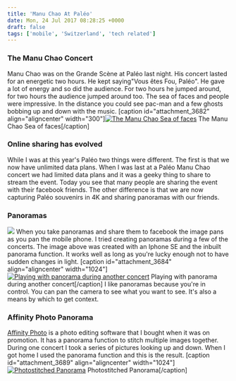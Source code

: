 ```yaml
---
title: 'Manu Chao At Paléo'
date: Mon, 24 Jul 2017 08:28:25 +0000
draft: false
tags: ['mobile', 'Switzerland', 'tech related']
---
```


### The Manu Chao Concert

Manu Chao was on the Grande Scène at Paléo last night. His concert lasted for an energetic two hours. He kept saying"Vous êtes Fou, Paléo". He gave a lot of energy and so did the audience. For two hours he jumped around, for two hours the audience jumped around too. The sea of faces and people were impressive. In the distance you could see pac-man and a few ghosts bobbing up and down with the music. \[caption id="attachment\_3682" align="aligncenter" width="300"\][![The Manu Chao Sea of faces](https://www.main-vision.com/richard/blog/wp-content/uploads/2017/07/IMG_3675-300x225.jpg)](https://www.main-vision.com/richard/blog/wp-content/uploads/2017/07/IMG_3675.jpg) The Manu Chao Sea of faces\[/caption\]

### Online sharing has evolved

While I was at this year's Paléo two things were different. The first is that we now have unlimited data plans. When I was last at a Paléo Manu Chao concert we had limited data plans and it was a geeky thing to share to stream the event. Today you see that many people are sharing the event with their facebook friends. The other difference is that we are now capturing Paléo souvenirs in 4K and sharing panoramas with our friends.

### Panoramas

[![](https://www.main-vision.com/richard/blog/wp-content/uploads/2017/07/IMG_3673-1024x227.jpg)](https://www.main-vision.com/richard/blog/wp-content/uploads/2017/07/IMG_3673.jpg) When you take panoramas and share them to facebook the image pans as you pan the mobile phone. I tried creating panoramas during a few of the concerts. The image above was created with an Iphone SE and the inbuilt panorama function. It works well as long as you're lucky enough not to have sudden changes in light. \[caption id="attachment\_3684" align="aligncenter" width="1024"\][![Playing with panorama during another concert](https://www.main-vision.com/richard/blog/wp-content/uploads/2017/07/IMG_3601-1024x240.jpg)](https://www.main-vision.com/richard/blog/wp-content/uploads/2017/07/IMG_3601.jpg) Playing with panorama during another concert\[/caption\] I like panoramas because you're in control. You can pan the camera to see what you want to see. It's also a means by which to get context.

### Affinity Photo Panorama

[Affinity Photo](https://affinity.serif.com/en-gb/photo/) is a photo editing software that I bought when it was on promotion. It has a panorama function to stitch multiple images together. During one concert I took a series of pictures looking up and down. When I got home I used the panorama function and this is the result. \[caption id="attachment\_3689" align="aligncenter" width="1024"\][![Photostitched Panorama](https://www.main-vision.com/richard/blog/wp-content/uploads/2017/07/paleo1-small-1024x340.jpg)](https://www.main-vision.com/richard/blog/wp-content/uploads/2017/07/paleo1-small.jpg) Photostitched Panorama\[/caption\]